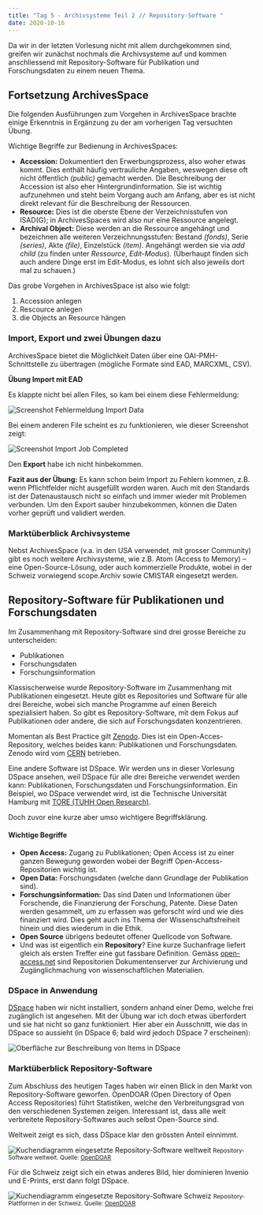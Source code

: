 ```yaml
---
title: "Tag 5 - Archivsysteme Teil 2 // Repository-Software "
date: 2020-10-16
---
```


Da wir in der letzten Vorlesung nicht mit allem durchgekommen sind, greifen wir zunächst nochmals die Archivsysteme auf und kommen anschliessend mit Repository-Software für Publikation und Forschungsdaten zu einem neuen Thema.


## Fortsetzung ArchivesSpace
Die folgenden Ausführungen zum Vorgehen in ArchivesSpace brachte einige Erkenntnis in Ergänzung zu der am vorherigen Tag versuchten Übung.

Wichtige Begriffe zur Bedienung in ArchivesSpaces:

- **Accession:** Dokumentiert den Erwerbungsprozess, also woher etwas kommt. Dies enthält häufig vertrauliche Angaben, weswegen diese oft nicht öffentlich *(public)* gemacht werden. Die Beschreibung der Accession ist also eher Hintergrundinformation. Sie ist wichtig aufzunehmen und steht beim Vorgang auch am Anfang, aber es ist nicht direkt relevant für die Beschreibung der Ressourcen.
- **Resource:** Dies ist die oberste Ebene der Verzeichnisstufen von ISAD(G); in ArchivesSpaces wird also nur eine Ressource angelegt.
- **Archival Object:** Diese werden an die Ressource angehängt und bezeichnen alle weiteren Verzeichnungsstufen: Bestand *(fonds)*, Serie *(series)*, Akte *(file)*, Einzelstück *(item)*. Angehängt werden sie via *add child* (zu finden unter *Ressource*, *Edit-Modus*).
(Überhaupt finden sich auch andere Dinge erst im Edit-Modus, es lohnt sich also jeweils dort mal zu schauen.)

Das grobe Vorgehen in ArchivesSpace ist also wie folgt:

1. Accession anlegen
2. Rescource anlegen
3. die Objects an Resource hängen

### Import, Export und zwei Übungen dazu
ArchivesSpace bietet die Möglichkeit Daten über eine OAI-PMH-Schnittstelle zu übertragen (mögliche Formate sind EAD, MARCXML, CSV).

**Übung Import mit EAD**

Es klappte nicht bei allen Files, so kam bei einem diese Fehlermeldung:

![Screenshot Fehlermeldung Import Data](https://pad.gwdg.de/uploads/upload_0dff39afa975171533603196213ec53b.png)


Bei einem anderen File scheint es zu funktionieren, wie dieser Screenshot zeigt:

![Screenshot Import Job Completed](https://pad.gwdg.de/uploads/upload_cccb26bbb197c8c601e7c3c9c5c733ce.png)


Den **Export** habe ich nicht hinbekommen.

**Fazit aus der Übung:** Es kann schon beim Import zu Fehlern kommen, z.B. wenn Pflichtfelder nicht ausgefüllt worden waren. Auch mit den Standards ist der Datenaustausch nicht so einfach und immer wieder mit Problemen verbunden. Um den Export sauber hinzubekommen, können die Daten vorher geprüft und validiert werden.

### Marktüberblick Archivsysteme
Nebst ArchivesSpace (v.a. in den USA verwendet, mit grosser Community) gibt es noch weitere Archivsysteme, wie z.B. Atom (Access to Memory) – eine Open-Source-Lösung, oder auch kommerzielle Produkte, wobei in der Schweiz vorwiegend scope.Archiv sowie CMISTAR eingesetzt werden.



## Repository-Software für Publikationen und Forschungsdaten
Im Zusammenhang mit Repository-Software sind drei grosse Bereiche zu unterscheiden:
- Publikationen 
- Forschungsdaten 
- Forschungsinformation

Klassischerweise wurde Repository-Software im Zusammenhang mit Publikationen eingesetzt. Heute gibt es Repositories und Software für alle drei Bereiche, wobei sich manche Programme auf einen Bereich spezialisiert haben. So gibt es Repository-Software, mit dem Fokus auf Publikationen oder andere, die sich auf Forschungsdaten konzentrieren.

Momentan als Best Practice gilt [Zenodo](https://zenodo.org/). Dies ist ein Open-Acces-Repository, welches beides kann: Publikationen und Forschungsdaten. Zenodo wird vom [CERN](https://home.cern/) betrieben.

Eine andere Software ist DSpace. Wir werden uns in dieser Vorlesung DSpace ansehen, weil DSpace für alle drei Bereiche verwendet werden kann: Publikationen, Forschungsdaten und Forschungsinformation. Ein Beispiel, wo DSpace verwendet wird, ist die Technische Universität Hamburg mit [TORE (TUHH Open Research)](https://tore.tuhh.de/).

Doch zuvor eine kurze aber umso wichtigere Begriffsklärung.

#### Wichtige Begriffe
- **Open Access:** Zugang zu Publikationen; Open Access ist zu einer ganzen Bewegung geworden wobei der Begriff Open-Access-Repositorien wichtig ist.
- **Open Data:** Forschungsdaten (welche dann Grundlage der Publikation sind).
- **Forschungsinformation:** Das sind Daten und Informationen über Forschende, die Finanzierung der Forschung, Patente. Diese Daten werden gesammelt, um zu erfassen was geforscht wird und wie dies finanziert wird. Dies geht auch ins Thema der Wissenschaftsfreiheit hinein und dies wiederum in die Ethik.
- **Open Source** übrigens bedeutet offener Quellcode von Software.
- Und was ist eigentlich ein **Repository**? Eine kurze Suchanfrage liefert gleich als ersten Treffer eine gut fassbare Definition. Gemäss [open-access.net](https://open-access.net/informationen-zu-open-access/repositorien) sind Repositorien Dokumentenserver zur Archivierung und Zugänglichmachung von wissenschaftlichen Materialien.

### DSpace in Anwendung
[DSpace](https://duraspace.org/dspace/) haben wir nicht installiert, sondern anhand einer Demo, welche frei zugänglich ist angesehen. Mit der Übung war ich doch etwas überfordert und sie hat nicht so ganz funktioniert. Hier aber ein Ausschnitt, wie das in DSpace so aussieht (in DSpace 6; bald wird jedoch DSpace 7 erscheinen):

![Oberfläche zur Beschreibung von Items in DSpace](https://pad.gwdg.de/uploads/upload_930ff12f5f5602405341f6a0320e5a30.png)


### Marktüberblick Repository-Software
Zum Abschluss des heutigen Tages haben wir einen Blick in den Markt von Repository-Software geworfen. OpenDOAR (Open Directory of Open Access Repositories) führt Statistiken, welche den Verbreitungsgrad von den verschiedenen Systemen zeigen. Interessant ist, dass alle weit verbreitete Repository-Softwares auch selbst Open-Source sind.

Weltweit zeigt es sich, dass DSpace klar den grössten Anteil einnimmt.

![Kuchendiagramm eingesetzte Repository-Software weltweit](https://pad.gwdg.de/uploads/upload_79ab69d306b32f57aa036b46e155ce47.png)
<small>Repository-Software weltweit. Quelle: [OpenDOAR](https://v2.sherpa.ac.uk/view/repository_visualisations/1.html)</small>
  
Für die Schweiz zeigt sich ein etwas anderes Bild, hier dominieren Invenio und E-Prints, erst dann folgt DSpace.

![Kuchendiagramm eingesetzte Repository-Software Schweiz](https://pad.gwdg.de/uploads/upload_ff021b13d6af475e2f5089a44bbb8824.png)
<small>Repository-Plattformen in der Schweiz. Quelle: [OpenDOAR](https://v2.sherpa.ac.uk/view/repository_by_country/Switzerland.default.html)</small>


